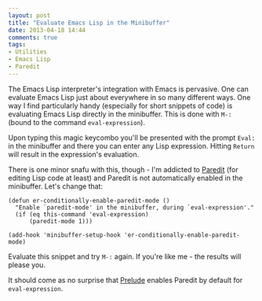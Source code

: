 ```yaml
---
layout: post
title: "Evaluate Emacs Lisp in the Minibuffer"
date: 2013-04-18 14:44
comments: true
tags:
- Utilities
- Emacs Lisp
- Paredit
---
```


The Emacs Lisp interpreter's integration with Emacs is pervasive. One
can evaluate Emacs Lisp just about everywhere in so many different
ways. One way I find particularly handy (especially for short snippets of
code) is evaluating Emacs Lisp directly in the minibuffer. This is
done with `M-:` (bound to the command `eval-expression`).

Upon typing this magic keycombo you'll be presented with the prompt
`Eval: ` in the minibuffer and there you can enter any Lisp
expression. Hitting `Return` will result in the expression's
evaluation.

There is one minor snafu with this, though - I'm addicted to
[Paredit](http://emacsrocks.com/e14.html) (for editing Lisp code at
least) and Paredit is not automatically enabled in the
minibuffer. Let's change that:

``` elisp
(defun er-conditionally-enable-paredit-mode ()
  "Enable `paredit-mode' in the minibuffer, during `eval-expression'."
  (if (eq this-command 'eval-expression)
      (paredit-mode 1)))

(add-hook 'minibuffer-setup-hook 'er-conditionally-enable-paredit-mode)
```

Evaluate this snippet and try `M-:` again. If you're like me - the
results will please you.

It should come as no surprise that
[Prelude](https://github.com/bbatsov/prelude) enables Paredit by
default for `eval-expression`.
